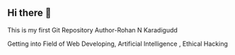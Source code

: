 ## Hi there 👋
This is my first Git Repository 
Author-Rohan N Karadigudd 

Getting into Field of Web Developing, Artificial Intelligence , Ethical Hacking 
